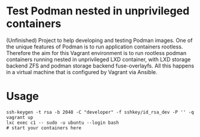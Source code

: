# Test Podman nested in unprivileged containers

(Unfinished) Project to help developing and testing Podman images.
One of the unique features of Podman is to run application containers rootless. Therefore the aim for this Vagrant environment is to run rootless podman containers running nested in unprivileged LXD container, with LXD storage backend ZFS and podman storage backend fuse-overlayfs. All this happens in a virtual machine that is configured by Vagrant via Ansible.


# Usage

```
ssh-keygen -t rsa -b 2048 -C "developer" -f sshkey/id_rsa_dev -P '' -q
vagrant up
lxc exec c1 -- sudo -u ubuntu --login bash
# start your containers here
```